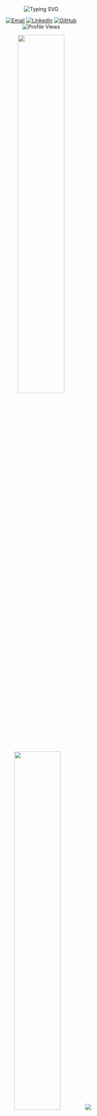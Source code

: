 <p align="center">
  <img src="https://readme-typing-svg.demolab.com?font=Fira+Code&size=35&duration=3000&pause=500&color=6E48AA&center=true&vCenter=true&width=1000&lines=Hi+%F0%9F%91%8B%2C+I'm+Fawad+Qureshi;Welcome+to+my+GitHub+profile!" alt="Typing SVG" />
</p>

<div align="center">
  <a href="mailto:fawadqureshi136@gmail.com"><img src="https://img.shields.io/badge/Email-6E48AA?style=for-the-badge&logo=gmail&logoColor=white" alt="Email"/></a>
  <a href="https://www.linkedin.com/in/fawad-qureshi-b684aa346/"><img src="https://img.shields.io/badge/LinkedIn-6E48AA?style=for-the-badge&logo=linkedin&logoColor=white" alt="LinkedIn"/></a>
  <a href="https://github.com/fawadahmad-lab"><img src="https://img.shields.io/badge/GitHub-6E48AA?style=for-the-badge&logo=github&logoColor=white" alt="GitHub"/></a>
</div>

<div align="center">
  <img src="https://komarev.com/ghpvc/?username=fawadahmad-lab&color=6E48AA&style=for-the-badge" alt="Profile Views" />
</div>

<p align="center">
  <img height="50%" width="auto" src ="https://github-readme-stats.vercel.app/api?username=fawadahmad-lab&show_icons=true&count_private=true&theme=darcula&hide_border=true&hide=issues,contribs&bg_color=00000000">
  <img height="50%" width="auto" src ="https://github-readme-stats.vercel.app/api/top-langs/?username=fawadahmad-lab&layout=compact&hide_border=true&theme=darcula&bg_color=00000000&langs_count=6&hide=jupyter%20notebook,tex,css,php">
  <img src ="https://github-readme-streak-stats.herokuapp.com?user=fawadahmad-lab&theme=darcula&hide_border=true&background=FFFFFF00">
</p>

<!-- Optional pinned repos:
<p align="center">
  <img align="left" src ="https://github-readme-stats.vercel.app/api/pin/?username=fawadahmad-lab&repo=your-repo-1">
  <img align="right" src ="https://github-readme-stats.vercel.app/api/pin/?username=fawadahmad-lab&repo=your-repo-2">
</p>
-->

<!--
**fawadahmad-lab/fawadahmad-lab** is a ✨ _special_ ✨ repository because its `README.md` (this file) appears on your GitHub profile.

Here are some ideas to get you started:

- 🔭 I’m currently working on ...
- 🌱 I’m currently learning ...
- 👯 I’m looking to collaborate on ...
- 🤔 I’m looking for help with ...
- 💬 Ask me about ...
- 📫 How to reach me: ...
- 😄 Pronouns: ...
- ⚡ Fun fact: ...
-->
